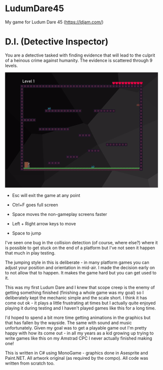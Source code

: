 # LudumDare45
My game for Ludum Dare 45  (https://ldjam.com/)

# D.I. (Detective Inspector)

You are a detective tasked with finding evidence that will lead to the culprit of a heinous crime against humanity. The evidence is scattered through 9 levels. 

![Game image](ludumdare45.gif)

- Esc will exit the game at any point
- Ctrl+F goes full screen
- Space moves the non-gameplay screens faster

- Left + Right arrow keys to move
- Space to jump

I've seen one bug in the collision detection (of course, where else?) where it is possible to get stuck on the end of a platform but I've not seen it happen that much in play testing.

The jumping style in this is deliberate - in many platform games you can adjust your position and orientation in mid-air. I made the decision early on to not allow that to happen. It makes the game hard but you can get used to it.

This was my first Ludum Dare and I knew that scope creep is the enemy of getting something finished (finishing a whole game was my goal) so I deliberately kept the mechanic simple and the scale short. I think it has come out ok - it plays a little frustrating at times but I actually quite enjoyed playing it during testing and I haven't played games like this for a long time. 

I'd hoped to spend a bit more time getting animations in the graphics but that has fallen by the wayside. The same with sound and music unfortunately. Given my goal was to get a playable game out I'm pretty happy with how its come out - in all my years as a kid growing up trying to write games like this on my Amstrad CPC I never actually finished making one!

This is written in C# using MonoGame - graphics done in Asesprite and Paint.NET. All artwork original (as required by the compo). All code was written from scratch too. 
